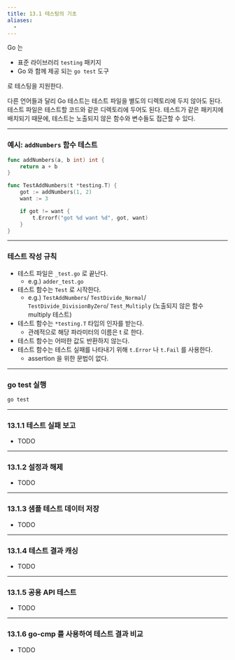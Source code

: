 ```yaml
---
title: 13.1 테스팅의 기초
aliases:
  - 
---
```


Go 는 

- 표준 라이브러리 `testing` 패키지
- Go 와 함께 제공 되는 `go test` 도구

로 테스팅을 지원한다.

다른 언어들과 달리 Go 테스트는 테스트 파일을 별도의 디렉토리에 두지 않아도 된다. 테스트 파일은 테스트할 코드와 같은 디렉토리에 두어도 된다.
테스트가 같은 패키지에 배치되기 때문에, 테스트는 노출되지 않은 함수와 변수들도 접근할 수 있다.

---

### 예시: `addNumbers` 함수 테스트

```go title="adder/adder.go"
func addNumbers(a, b int) int {
    return a + b
}
```

```go title="adder/adder_test.go"
func TestAddNumbers(t *testing.T) {
    got := addNumbers(1, 2)
    want := 3

    if got != want {
        t.Errorf("got %d want %d", got, want)
    }
}
```

---

### 테스트 작성 규칙

- 테스트 파일은 `_test.go` 로 끝난다.
    - e.g.) `adder_test.go`
- 테스트 함수는 `Test` 로 시작한다.
    - e.g.) `TestAddNumbers`/ `TestDivide_Normal`/ `TestDivide_DivisionByZero`/ `Test_Multiply` (노출되지 않은 함수 multiply 테스트)
- 테스트 함수는 `*testing.T` 타입의 인자를 받는다.
    - 관례적으로 해당 파라미터의 이름은 t 로 한다.
- 테스트 함수는 어떠한 값도 반환하지 않는다.
- 테스트 함수는 테스트 실패를 나타내기 위해 `t.Error` 나 `t.Fail` 를 사용한다.
     -  assertion 을 위한 문법이 없다.

---

### go test 실행

```bash title="현재 디렉토리의 테스트를 실행"
go test
```

---

### 13.1.1 테스트 실패 보고

- TODO

---

### 13.1.2 설정과 해제

- TODO

---

### 13.1.3 샘플 테스트 데이터 저장

- TODO

---

### 13.1.4 테스트 결과 캐싱

- TODO

---

### 13.1.5 공용 API 테스트

- TODO

---

### 13.1.6 go-cmp 를 사용하여 테스트 결과 비교

- TODO
